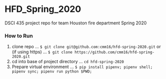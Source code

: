 # HFD_Spring_2020
DSCI 435 project repo for team Houston fire department Spring 2020

### How to Run
1. clone repo
... `$ git clone git@github.com:cmm16/hfd-spring-2020.git`
or (if using https)
... `$ git clone https://github.com/cmm16/hfd-spring-2020.git`
2. cd into base of project directory
... `cd hfd-spring-2020`
3. Prepare virtual environment
... `$ pip install pipenv;
pipenv shell;
pipenv sync;
pipenv run python $PWD;`